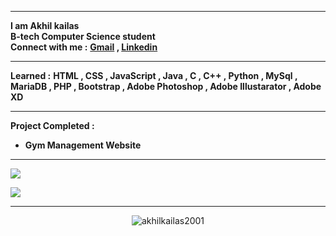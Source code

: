
---
**I am Akhil kailas**<br>**B-tech Computer Science student**<br>**Connect with me :** **[Gmail](mailto:akhilkailas2001@gmail.com?subject=Github%20Visitor&body=Hi%20Akhil,%0AI%20am%20) , [Linkedin](https://linkedin.com/in/akhilkailas2001)** <br>

---
**Learned :**
**HTML , CSS , JavaScript , Java , C , C++ , Python , MySql , MariaDB , PHP , Bootstrap , Adobe Photoshop , Adobe Illustarator , Adobe XD**

---
**Project Completed :**
 - **Gym Management Website**

---
![](https://github-readme-stats.vercel.app/api?username=akhilkailas2001&theme=default&hide_border=false&include_all_commits=true&count_private=true)<br>

![](https://github-readme-stats.vercel.app/api/top-langs/?username=akhilkailas2001&theme=default&hide_border=false&include_all_commits=true&count_private=true&layout=compact)

---
<p align="center">
  <img src="https://komarev.com/ghpvc/?username=akhilkailas2001" alt="akhilkailas2001" /> 
</p>

